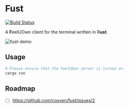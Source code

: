# Fust

[![Build Status](https://github.com/cosven/fust/actions/workflows/build.yml/badge.svg?branch=master)](https://github.com/cosven/fust)

A **F**eelUOwn client for the terminal written in R**ust**.

![fust-demo](https://user-images.githubusercontent.com/4962134/167979864-7e922770-ce68-4c3d-aec0-2570f4f03a4b.gif)

## Usage

```sh
# Please ensure that the FeelUOwn server is turned on.
cargo run
```

## Roadmap

- [ ] https://github.com/cosven/fust/issues/2
